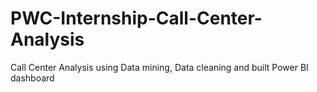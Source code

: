 # PWC-Internship-Call-Center-Analysis
Call Center Analysis using Data mining, Data cleaning and built Power BI dashboard
